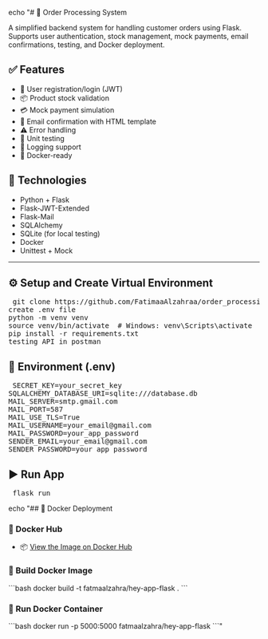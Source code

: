 echo "# 🛒 Order Processing System

A simplified backend system for handling customer orders using Flask. Supports user authentication, stock management, mock payments, email confirmations, testing, and Docker deployment.

## ✅ Features
- 🔐 User registration/login (JWT)
- 📦 Product stock validation
- 💳 Mock payment simulation
- 📧 Email confirmation with HTML template
- ⚠️ Error handling
- 🧪 Unit testing
- 🧾 Logging support
- 🐳 Docker-ready



## 🧰 Technologies

- Python + Flask
- Flask-JWT-Extended
- Flask-Mail
- SQLAlchemy
- SQLite (for local testing)
- Docker
- Unittest + Mock

---

## ⚙️ Setup and Create Virtual Environment
<pre> git clone https://github.com/FatimaaAlzahraa/order_processing_system
create .env file 
python -m venv venv
source venv/bin/activate  # Windows: venv\Scripts\activate
pip install -r requirements.txt  
testing API in postman  </pre> 

## 🔐 Environment (.env)

<pre> SECRET_KEY=your_secret_key 
SQLALCHEMY_DATABASE_URI=sqlite:///database.db 
MAIL_SERVER=smtp.gmail.com 
MAIL_PORT=587 
MAIL_USE_TLS=True 
MAIL_USERNAME=your_email@gmail.com 
MAIL_PASSWORD=your_app_password 
SENDER_EMAIL=your_email@gmail.com 
SENDER_PASSWORD=your_app_password </pre>


## ▶️ Run App

<pre> flask run </pre>


echo "## 🐳 Docker Deployment

### 🔹 Docker Hub

- 📦 [View the Image on Docker Hub](https://hub.docker.com/r/fatmaalzahra/hey-app-flask)

### 🔹 Build Docker Image

\`\`\`bash
docker build -t fatmaalzahra/hey-app-flask .
\`\`\`

### 🔹 Run Docker Container

\`\`\`bash
docker run -p 5000:5000 fatmaalzahra/hey-app-flask
\`\`\`" 
